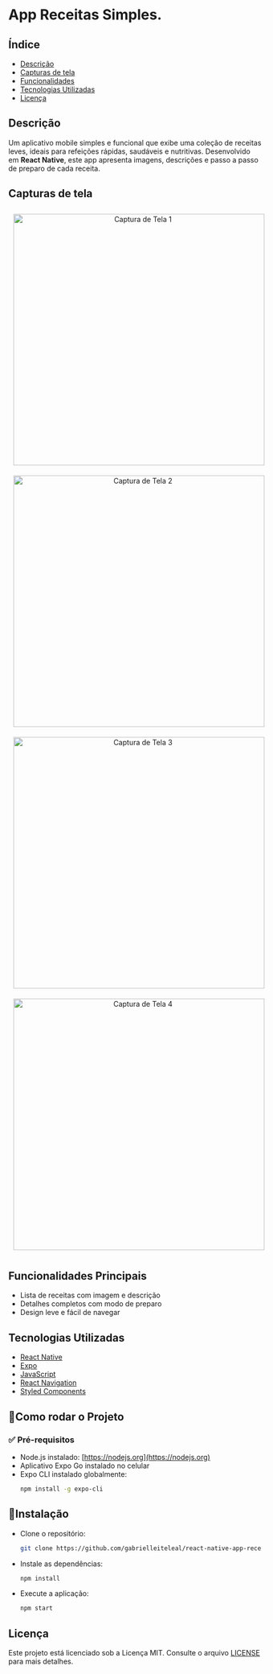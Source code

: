 # App Receitas Simples.

## Índice

- [Descrição](#descri%C3%A7%C3%A3o)
- [Capturas de tela](#capturas-de-tela)
- [Funcionalidades](#funcionalidades-principais)
- [Tecnologias Utilizadas](#tecnologias-utilizadas)
- [Licença](#licen%C3%A7a)

## Descrição

Um aplicativo mobile simples e funcional que exibe uma coleção de receitas leves, ideais para refeições rápidas, saudáveis e nutritivas. Desenvolvido em **React Native**, este app apresenta imagens, descrições e passo a passo de preparo de cada receita.

## Capturas de tela

<p align="center">
  <img src="https://github.com/gabrielleiteleal/react-native-app-receitas/blob/main/src/images/captura-1.jpg" alt="Captura de Tela 1" width="auto" height="500" style="margin: 10px;" />
  <img src="https://github.com/gabrielleiteleal/react-native-app-receitas/blob/main/src/images/captura-2.jpg" alt="Captura de Tela 2" width="auto" height="500" style="margin: 10px;" />
  <img src="https://github.com/gabrielleiteleal/react-native-app-receitas/blob/main/src/images/captura-3.jpg" alt="Captura de Tela 3" width="auto" height="500" style="margin: 10px;" />
  <img src="https://github.com/gabrielleiteleal/react-native-app-receitas/blob/main/src/images/captura-4.jpg" alt="Captura de Tela 4" width="auto" height="500" style="margin: 10px;" />
</p>

## Funcionalidades Principais

- Lista de receitas com imagem e descrição
- Detalhes completos com modo de preparo
- Design leve e fácil de navegar

## Tecnologias Utilizadas

- [React Native](https://reactnative.dev/)
- [Expo](https://expo.dev/) 
- [JavaScript](https://developer.mozilla.org/pt-BR/docs/Web/JavaScript)
- [React Navigation](https://reactnavigation.org/) 
- [Styled Components](https://styled-components.com/) 

## 🚀Como rodar o Projeto

### ✅ Pré-requisitos

- Node.js instalado: [https://nodejs.org](https://nodejs.org)
- Aplicativo Expo Go instalado no celular
- Expo CLI instalado globalmente:  
  ```bash
  npm install -g expo-cli

## 🔧Instalação

- Clone o repositório:  
  ```bash
  git clone https://github.com/gabrielleiteleal/react-native-app-receitas.git

- Instale as dependências:  
  ```bash
  npm install

- Execute a aplicação:  
  ```bash
  npm start

## Licença

Este projeto está licenciado sob a Licença MIT. Consulte o arquivo [LICENSE](LICENSE) para mais detalhes.
